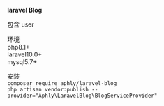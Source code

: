 **laravel Blog**<br>

包含 user <br>

环境<br>
php8.1+<br>
laravel10.0+<br>
mysql5.7+<br>

安装<br>
`composer require aphly/laravel-blog` <br>
`php artisan vendor:publish --provider="Aphly\LaravelBlog\BlogServiceProvider"` <br>


